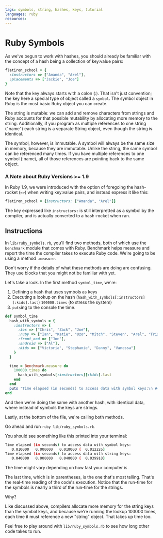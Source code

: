 ```yaml
---
tags: symbols, string, hashes, keys, tutorial
languages: ruby
resources: 
---
```

# Ruby Symbols

As we've begun to work with hashes, you should already be familiar with the concept of a hash being a collection of key:value pairs:

```ruby
flatiron_school = {
  :instructors => ["Amanda", "Arel"], 
  :placements => ["Jackie", "Joe"]
}
```

Note that the key always starts with a colon (:). That isn't just convention; the key here a special type of object called a `symbol`. The symbol object in Ruby is the most basic Ruby object you can create.

The string is mutable: we can add and remove characters from strings and Ruby accounts for that possible mutability by allocating more memory to the string. Additionally, if you program as multiple references to one string ("name") each string is a separate String object, even though the string is identical.

The symbol, however, is immutable. A symbol will always be the same size in memory, because they are immutable. Unlike the string, the same symbol can be referenced many times. If you have multiple references to one symbol (:name), all of those references are pointing back to the same object.

### A Note about Ruby Versions >= 1.9

In Ruby 1.9, we were introduced with the option of foregoing the hash-rocket (`=>`) when writing key:value pairs, and instead express it like this:

```ruby
flatiron_school = {instructors: ["Amanda", "Arel"]}
```

The key expressed like `instructors:` is still interpretted as a symbol by the compiler, and is actually converted to a hash-rocket when ran.

## Instructions

In `lib/ruby_symbols.rb`, you'll find two methods, both of which use the `benchmark` module that comes with Ruby. Benchmark helps measure and report the time the compiler takes to execute Ruby code. We're going to be using a method `.measure`.

Don't worry if the details of what these methods are doing are confusing. They use blocks that you might not be familiar with yet.

Let's take a look. In the first method `symbol_time`, we're:
1. Defining a hash that uses symbols as keys
2. Executing a lookup on the hash (`hash_with_symbols[:instructors][:kids].last`) `100000.times` (to stress the system)
3. `puts`ing to the console the time.

```ruby
def symbol_time
  hash_with_symbols = {
    :instructors => {
      :ios => ["Chris", "Zack", "Joe"],
      :ruby => ["Ian", "Katie", "Uzo", "Mitch", "Steven", "Arel", "Tristan", "Amanda"],
      :front_end => ["Jon"],
      :android => ["Al"],
      :kids => ["Victoria", "Stephanie", "Danny", "Vanessa"]
    }
  }

  time = Benchmark.measure do
    100000.times do 
      hash_with_symbols[:instructors][:kids].last
    end
  end
  puts "Time elapsed (in seconds) to access data with symbol keys:\n #{time}"
end
```

And then we're doing the same with another hash, with identical data, where instead of symbols the keys are strings.

Lastly, at the bottom of the file, we're calling both methods.

Go ahead and run `ruby lib/ruby_symbols.rb`.

You should see something like this printed into your terminal:

```bash
Time elapsed (in seconds) to access data with symbol keys:
   0.010000   0.000000   0.010000 (  0.012226)
Time elapsed (in seconds) to access data with string keys:
   0.040000   0.000000   0.040000 (  0.039910)
```

The time might vary depending on how fast your computer is.

The last time, which is in parentheses, is the one that's most telling. That's the real-time reading of the code's execution. Notice that the run-time for the symbols is nearly a third of the run-time for the strings.

Why?

Like discussed above, compilers allocate more memory for the string keys than the symbol keys, and because we're running the lookup 100000 times, each time it must reference a new "string" object. That takes up time too.

Feel free to play around with `lib/ruby_symbols.rb` to see how long other code takes to run.